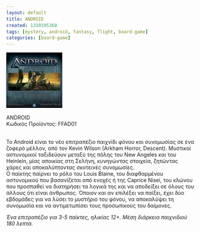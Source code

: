 ```yaml
---
layout: default
title: ANDROID
created: 1310195368
tags: [mystery, android, fantasy, flight, board-game]
categories: [board-game]
---
```

<p class="rtecenter">
	<img alt="" src="/assets/images/android.jpg" style="width: 150px; height: 148px;" /></p>
<p>
	<span class="text01">ANDROID</span><br />
	&Kappa;&omega;&delta;&iota;&kappa;ό&sigmaf; &Pi;&rho;&omicron;ϊό&nu;&tau;&omicron;&sigmaf;: FFAD01<br />
	&nbsp;</p>
<p>
	&Tau;&omicron; Android &epsilon;ί&nu;&alpha;&iota; &tau;&omicron; &nu;έ&omicron; &epsilon;&pi;&iota;&tau;&rho;&alpha;&pi;έ&zeta;&iota;&omicron; &pi;&alpha;&iota;&chi;&nu;ί&delta;&iota; &phi;ό&nu;&omicron;&upsilon; &kappa;&alpha;&iota; &sigma;&upsilon;&nu;&omicron;&mu;&omega;&sigma;ί&alpha;&sigmaf; &sigma;&epsilon; έ&nu;&alpha; &zeta;&omicron;&phi;&epsilon;&rho;ό &mu;έ&lambda;&lambda;&omicron;&nu;, &alpha;&pi;ό &tau;&omicron;&nu; Kevin Wilson (Arkham Horror, Descent). &Mu;&upsilon;&sigma;&tau;&iota;&kappa;&omicron;ί &alpha;&sigma;&tau;&upsilon;&nu;&omicron;&mu;&iota;&kappa;&omicron;ί &tau;&alpha;&xi;&iota;&delta;&epsilon;ύ&omicron;&upsilon;&nu; &mu;&epsilon;&tau;&alpha;&xi;ύ &tau;&eta;&sigmaf; &pi;ό&lambda;&eta;&sigmaf; &tau;&omicron;&upsilon; New Angeles &kappa;&alpha;&iota; &tau;&omicron;&upsilon; Heinlein, &mu;ί&alpha;&sigmaf; &alpha;&pi;&omicron;&iota;&kappa;ί&alpha;&sigmaf; &sigma;&tau;&eta; &Sigma;&epsilon;&lambda;ή&nu;&eta;, &kappa;&upsilon;&nu;&eta;&gamma;ώ&nu;&tau;&alpha;&sigmaf; &sigma;&tau;&omicron;&iota;&chi;&epsilon;ί&alpha;, &zeta;&eta;&tau;ώ&nu;&tau;&alpha;&sigmaf; &chi;ά&rho;&epsilon;&sigmaf; &kappa;&alpha;&iota; &alpha;&pi;&omicron;&kappa;&alpha;&lambda;ύ&pi;&tau;&omicron;&nu;&tau;&alpha;&sigmaf; &sigma;&kappa;&omicron;&tau;&epsilon;&iota;&nu;έ&sigmaf; &sigma;&upsilon;&nu;&omicron;&mu;&omega;&sigma;ί&epsilon;&sigmaf;.<br />
	&Omicron; &pi;&alpha;ί&kappa;&tau;&eta;&sigmaf; &pi;&alpha;ί&rho;&nu;&epsilon;&iota; &tau;&omicron; &rho;ό&lambda;&omicron; &tau;&omicron;&upsilon; Louis Blaine, &tau;&omicron;&upsilon; &delta;&iota;&alpha;&phi;&theta;&alpha;&rho;&mu;έ&nu;&omicron;&upsilon; &alpha;&sigma;&tau;&upsilon;&nu;&omicron;&mu;&iota;&kappa;&omicron;ύ &pi;&omicron;&upsilon; &beta;&alpha;&sigma;&alpha;&nu;ί&zeta;&epsilon;&tau;&alpha;&iota; &alpha;&pi;ό &epsilon;&nu;&omicron;&chi;έ&sigmaf; ή &tau;&eta;&sigmaf; Caprice Nisei, &tau;&omicron;&upsilon; &kappa;&lambda;ώ&nu;&omicron;&upsilon; &pi;&omicron;&upsilon; &pi;&rho;&omicron;&sigma;&pi;&alpha;&theta;&epsilon;ί &nu;&alpha; &delta;&iota;&alpha;&tau;&eta;&rho;ή&sigma;&epsilon;&iota; &tau;&alpha; &lambda;&omicron;&gamma;&iota;&kappa;ά &tau;&eta;&sigmaf; &kappa;&alpha;&iota; &nu;&alpha; &alpha;&pi;&omicron;&delta;&epsilon;ί&xi;&epsilon;&iota; &sigma;&epsilon; ό&lambda;&omicron;&upsilon;&sigmaf; &tau;&omicron;&upsilon; ά&lambda;&lambda;&omicron;&upsilon;&sigmaf; ό&tau;&iota; &epsilon;ί&nu;&alpha;&iota; ά&nu;&theta;&rho;&omega;&pi;&omicron;&sigmaf;. Ό&pi;&omicron;&iota;&omicron;&nu; &kappa;&alpha;&iota; &alpha;&nu; &epsilon;&pi;&iota;&lambda;έ&xi;&epsilon;&iota; &nu;&alpha; &pi;&alpha;ί&xi;&epsilon;&iota;, έ&chi;&epsilon;&iota; &delta;ύ&omicron; &epsilon;&beta;&delta;&omicron;&mu;ά&delta;&epsilon;&sigmaf; &gamma;&iota;&alpha; &nu;&alpha; &lambda;ύ&sigma;&epsilon;&iota; &tau;&omicron; &mu;&upsilon;&sigma;&tau;ή&rho;&iota;&omicron; &tau;&omicron;&upsilon; &phi;ό&nu;&omicron;&upsilon;, &nu;&alpha; &alpha;&pi;&omicron;&kappa;&alpha;&lambda;ύ&psi;&epsilon;&iota; &tau;&eta; &sigma;&upsilon;&nu;&omicron;&mu;&omega;&sigma;ί&alpha; &kappa;&alpha;&iota; &nu;&alpha; &alpha;&nu;&tau;&iota;&mu;&epsilon;&tau;&omega;&pi;ί&sigma;&epsilon;&iota; &tau;&omicron;&upsilon;&sigmaf; &pi;&rho;&omicron;&sigma;&omega;&pi;&iota;&kappa;&omicron;ύ&sigmaf; &tau;&omicron;&upsilon; &delta;&alpha;ί&mu;&omicron;&nu;&epsilon;&sigmaf;.</p>
<p>
	<em>Έ&nu;&alpha; &epsilon;&pi;&iota;&tau;&rho;&alpha;&pi;έ&zeta;&iota;&omicron; &gamma;&iota;&alpha; 3-5 &pi;&alpha;ί&kappa;&tau;&epsilon;&sigmaf;, &eta;&lambda;&iota;&kappa;ί&alpha;&sigmaf; 12+. &Mu;έ&sigma;&eta; &delta;&iota;ά&rho;&kappa;&epsilon;&iota;&alpha; &pi;&alpha;&iota;&chi;&nu;&iota;&delta;&iota;&omicron;ύ 180 &lambda;&epsilon;&pi;&tau;ά.</em></p>

